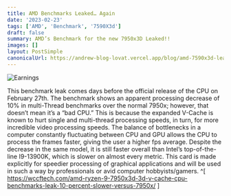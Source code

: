 ```yaml
---
title: AMD Benchmarks Leaked… Again
date: '2023-02-23'
tags: ['AMD', 'Benchmark', '7590X3d']
draft: false
summary: AMD’s Benchmark for the new 7950x3D Leaked!!
images: []
layout: PostSimple
canonicalUrl: https://andrew-blog-lovat.vercel.app/blog/amd-7590x3d-leak
---
```


![Earnings](/static/images/amdbenchmark.webp)

This benchmark leak comes days before the official release of the CPU on February 27th. The benchmark shows an apparent processing decrease of 10% in multi-Thread benchmarks over the normal 7950x; however, that doesn’t mean it’s a “bad CPU.” This is because the expanded V-Cache is known to hurt single and multi-thread processing speeds, in turn, for more incredible video processing speeds. The balance of bottlenecks in a computer constantly fluctuating between CPU and GPU allows the CPU to process the frames faster, giving the user a higher fps average. Despite the decrease in the same model, it is still faster overall than Intel’s top-of-the-line I9-13900K, which is slower on almost every metric. This card is made explicitly for speedier processing of graphical applications and will be used in such a way by professionals or avid computer hobbyists/gamers. ^[ https://wccftech.com/amd-ryzen-9-7950x3d-3d-v-cache-cpu-benchmarks-leak-10-percent-slower-versus-7950x/ ]
